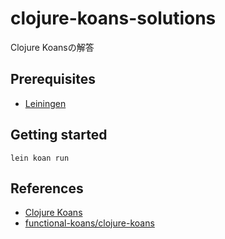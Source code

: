 clojure-koans-solutions
===

Clojure Koansの解答

## Prerequisites

- [Leiningen](https://leiningen.org/)

## Getting started

```
lein koan run
```

## References

- [Clojure Koans](http://clojurekoans.com/)
- [functional-koans/clojure-koans](https://github.com/functional-koans/clojure-koans)
